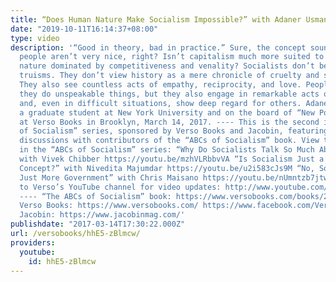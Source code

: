 ```yaml
---
title: “Does Human Nature Make Socialism Impossible?” with Adaner Usmani
date: "2019-10-11T16:14:37+08:00"
type: video
description: '“Good in theory, bad in practice.” Sure, the concept sounds nice, but
  people aren’t very nice, right? Isn’t capitalism much more suited to human nature—a
  nature dominated by competitiveness and venality? Socialists don’t believe these
  truisms. They don’t view history as a mere chronicle of cruelty and selfishness.
  They also see countless acts of empathy, reciprocity, and love. People are complex:
  they do unspeakable things, but they also engage in remarkable acts of kindness
  and, even in difficult situations, show deep regard for others. Adaner Usmani is
  a graduate student at New York University and on the board of “New Politics.” Filmed
  at Verso Books in Brooklyn, March 14, 2017. ---- This is the second in the “ABCs
  of Socialism” series, sponsored by Verso Books and Jacobin, featuring lectures and
  discussions with contributors of the “ABCs of Socialism” book. View the other episodes
  in the “ABCs of Socialism” series: “Why Do Socialists Talk So Much About Workers?”
  with Vivek Chibber https://youtu.be/mzhVLRbbvVA “Is Socialism Just a Western, Eurocentric
  Concept?” with Nivedita Majumdar https://youtu.be/u2i583cJs9M “No, Socialism Isn''t
  Just More Government” with Chris Maisano https://youtu.be/nUmntzb7jtw Subscribe
  to Verso’s YouTube channel for video updates: http://www.youtube.com/subscription_center?add_user=versobooks
  ---- “The ABCs of Socialism” book: https://www.versobooks.com/books/2219-the-abcs-of-socialism
  Verso Books: https://www.versobooks.com/ https://www.facebook.com/VersoBks/ https://twitter.com/VersoBooks
  Jacobin: https://www.jacobinmag.com/'
publishdate: "2017-03-14T17:30:22.000Z"
url: /versobooks/hhE5-zBlmcw/
providers:
  youtube:
    id: hhE5-zBlmcw
---
```


